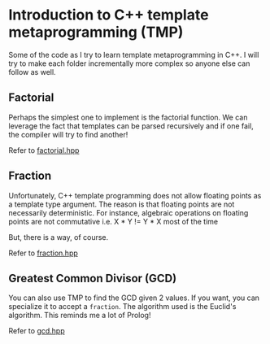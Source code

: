 # Introduction to C++ template metaprogramming (TMP)

Some of the code as I try to learn template metaprogramming in C++.
I will try to make each folder incrementally more complex so anyone else can follow as well.

## Factorial

Perhaps the simplest one to implement is the factorial function.
We can leverage the fact that templates can be parsed recursively and if one fail, the compiler will try to find another!

Refer to [factorial.hpp](include/factorial.hpp)

## Fraction

Unfortunately, C++ template programming does not allow floating points as a template type argument.
The reason is that floating points are not necessarily deterministic.
For instance, algebraic operations on floating points are not commutative i.e. X * Y != Y * X most of the time

But, there is a way, of course.

Refer to [fraction.hpp](include/fraction.hpp)

## Greatest Common Divisor (GCD)

You can also use TMP to find the GCD given 2 values.
If you want, you can specialize it to accept a `fraction`.
The algorithm used is the Euclid's algorithm.
This reminds me a lot of Prolog!

Refer to [gcd.hpp](include/gcd.hpp)
